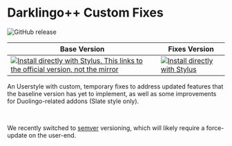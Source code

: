 # Darklingo++ Custom Fixes

![GitHub release](https://img.shields.io/github/v/release/ZykeDev/darklingo-addons?color=%2300adad&label=Version&sort=semver&style=for-the-badge)
 
Base Version | Fixes Version
------------ | -------------
[![Install directly with Stylus. This links to the official version, not the mirror](https://img.shields.io/badge/Install%20%20with-Stylus-00adad.svg?style=for-the-badge&logo=stylus)](https://cdn.jsdelivr.net/gh/33kk/uso-archive@flomaster/data/usercss/169205.user.css) | [![Install directly with Stylus](https://img.shields.io/badge/Install%20%20with-Stylus-00adad.svg?style=for-the-badge&logo=stylus)](https://raw.githubusercontent.com/ZykeDev/darklingo-addons/main/darklingo-addons.user.css)



An Userstyle with custom, temporary fixes to address updated features that the baseline version has yet to implement, as well as some improvements for Duolingo-related addons (Slate style only).

<br>

We recently switched to [semver](semver.org) versioning, which will likely require a force-update on the user-end.


